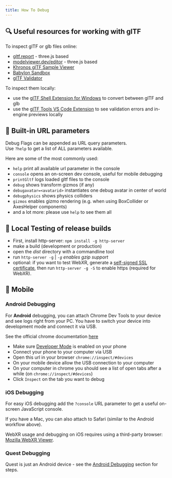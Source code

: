 ```yaml
---
title: How To Debug
---
```


## 🔍 Useful resources for working with glTF

To inspect glTF or glb files online:
- [gltf.report](https://gltf.report/) - three.js based
- [modelviewer.dev/editor](https://modelviewer.dev/editor) - three.js based
- [Khronos glTF Sample Viewer](https://github.khronos.org/glTF-Sample-Viewer-Release/)
- [Babylon Sandbox](https://sandbox.babylonjs.com/)
- [glTF Validator](https://github.khronos.org/glTF-Validator/)

To inspect them locally:
- use the [glTF Shell Extension for Windows](https://apps.microsoft.com/store/detail/gltf-shell-extensions/9NPGVJ9N57MV?hl=en-us&gl=US) to convert between glTF and glb
- use the [glTF Tools VS Code Extension](https://marketplace.visualstudio.com/items?itemName=cesium.gltf-vscode) to see validation errors and in-engine previews locally


## 🔖 Built-in URL parameters

Debug Flags can be appended as URL query parameters.  
Use ``?help`` to get a list of ALL parameters available.  

Here are some of the most commonly used:

- ``help`` print all available url parameter in the console
- ``console`` opens an on-screen dev console, useful for mobile debugging
- ``printGltf`` logs loaded gltf files to the console
- ``debug`` shows transform gizmos (if any)
- ``debugavatar=<avatarid>`` instantiates one debug avatar in center of world
- ``debugphysics`` shows physics colliders
- ``gizmos`` enables gizmo rendering (e.g. when using BoxCollider or AxesHelper components)
- and a lot more: please use ``help`` to see them all

## 🍃 Local Testing of release builds
- First, install http-server: `npm install -g http-server`
- make a build (development or production)
- open the *dist* directory with a commandline tool
- run `http-server -g` | *`-g` enables gzip support*  
- optional: if you want to test WebXR, generate a [self-signed SSL certificate](https://stackoverflow.com/a/35231213), then run `http-server -g -S` to enable https (required for WebXR).

## 📱 Mobile 

### Android Debugging

For **Android** debugging, you can attach Chrome Dev Tools to your device and see logs right from your PC. You have to switch your device into development mode and connect it via USB.  

See the official chrome documentation [here](https://developer.chrome.com/docs/devtools/remote-debugging/)
- Make sure [Developer Mode](https://developer.android.com/studio/debug/dev-options) is enabled on your phone 
- Connect your phone to your computer via USB
- Open this url in your browser ``chrome://inspect/#devices``
- On your mobile device allow the USB connection to your computer
- On your computer in chrome you should see a list of open tabs after a while (on ``chrome://inspect/#devices``)
- Click ``Inspect`` on the tab you want to debug

### iOS Debugging

For easy iOS debugging add the ``?console`` URL parameter to get a useful on-screen JavaScript console.  

If you have a Mac, you can also attach to Safari (similar to the Android workflow above).   

WebXR usage and debugging on iOS requires using a third-party browser: [Mozilla WebXR Viewer](https://labs.mozilla.org/projects/webxr-viewer/).

### Quest Debugging

Quest is just an Android device - see the [Android Debugging](#android-debugging) section for steps.  
